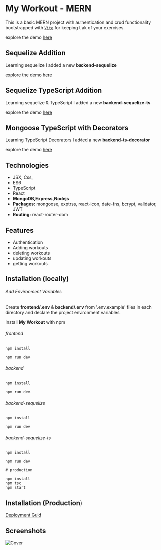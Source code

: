 # My Workout - MERN

This is a basic MERN project with authentication and crud functionality bootstrapped with [`Vite`](https://vitejs.dev/) for keeping trak of your exercises.

explore the demo [here](https://maxjn-my-workout.vercel.app/)

## Sequelize Addition

Learning sequelize I added a new **backend-sequelize**

explore the demo [here](https://maxjn-my-workout-sequelize.vercel.app/)

## Sequelize TypeScript Addition

Learning sequelize & TypeScript I added a new **backend-sequelize-ts**

explore the demo [here](https://maxjn-my-workout-sequelize-ts.vercel.app/)

## Mongoose TypeScript with Decorators

Learning TypeScript Decorators I added a new **backend-ts-decorator**

explore the demo [here](https://maxjn-my-workout-ts-decorator.vercel.app/)

## Technologies

- JSX, Css,
- ES6
- TypeScript
- React
- **MongoDB,Express,Nodejs**
- **Packages:** mongoose, exptrss, react-icon, date-fns, bcrypt, validator, JWT
- **Routing:** react-router-dom

## Features

- Authentication
- Adding workouts
- deleting workouts
- updating workouts
- getting workouts

## Installation (locally)

###### Add Environment Variables

Create **frontend/.env** & **backend/.env** from '.env.example' files in each directory and declare the project environment variables

Install **My Workout** with npm

###### frontend

```shell
npm install

npm run dev
```

###### backend

```shell
npm install

npm run dev
```

###### backend-sequelize

```shell
npm install

npm run dev
```

###### backend-sequelize-ts

```shell
npm install

npm run dev

# production

npm install
npm tsc
npm start
```

## Installation (Production)

[Deployment Guid](https://dev.to/kunalukey/how-to-setup-and-deploy-a-mern-stack-project-for-free-5acl)

## Screenshots

![Cover](./frontend/public/cover.png)
